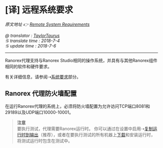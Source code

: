 # [译] 远程系统要求

*原文地址 👉 [Remote System Requirements][0]*

*@ translator : [TaylorTaurus](https://github.com/taylortaurus)*    
*♋ translate time : 2018-7-4*  
*♋ update time : 2018-7-6*

---

Ranorex代理支持与Ranorex Studio相同的操作系统，并具有与其他Ranorex组件相同的软件和硬件要求。

有关详细信息，请参阅⇢[系统要求][1]部分。

## Ranorex 代理防火墙配置  

在运行Ranorex代理的系统上，必须将防火墙配置为允许访问TCP端口8081和29189以及UDP端口10000-10001。

> **注意**  
> 要执行测试，代理需要Ranorex运行时。 你可以通过在设置中启用⇢[复制运行时到输出][2]（推荐），或者在要执行测试的所有机器上[下载][3]和安装运行时，将测试运行时包含在测试中。

[0]: https://www.ranorex.com/help/latest/ranorex-remote/remote-system-requirements
[1]: ..\\..\\..\\ranorex-studio-system-details\System_requirements\index.html
[2]: ..\\..\\..\\ranorex-studio-system-details\Settings_and_configuration\[译]Ranorex录制器设置.html
[3]: https://www.ranorex.com/download-archive/









